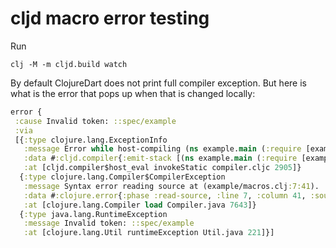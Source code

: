 # cljd macro error testing

Run
```
clj -M -m cljd.build watch
```

By default ClojureDart does not print full compiler exception.
But here is what is the error that pops up when that is changed locally:

```clj
error {
 :cause Invalid token: ::spec/example
 :via
 [{:type clojure.lang.ExceptionInfo
   :message Error while host-compiling (ns example.main (:require [example.macros-shim :as m]) (:host-ns (:require [example.macros :as m])))
   :data #:cljd.compiler{:emit-stack [(ns example.main (:require [example.macros-shim :as m]) (:host-ns (:require [example.macros :as m])))]}
   :at [cljd.compiler$host_eval invokeStatic compiler.cljc 2905]}
  {:type clojure.lang.Compiler$CompilerException
   :message Syntax error reading source at (example/macros.clj:7:41).
   :data #:clojure.error{:phase :read-source, :line 7, :column 41, :source example/macros.clj}
   :at [clojure.lang.Compiler load Compiler.java 7643]}
  {:type java.lang.RuntimeException
   :message Invalid token: ::spec/example
   :at [clojure.lang.Util runtimeException Util.java 221]}]
```

